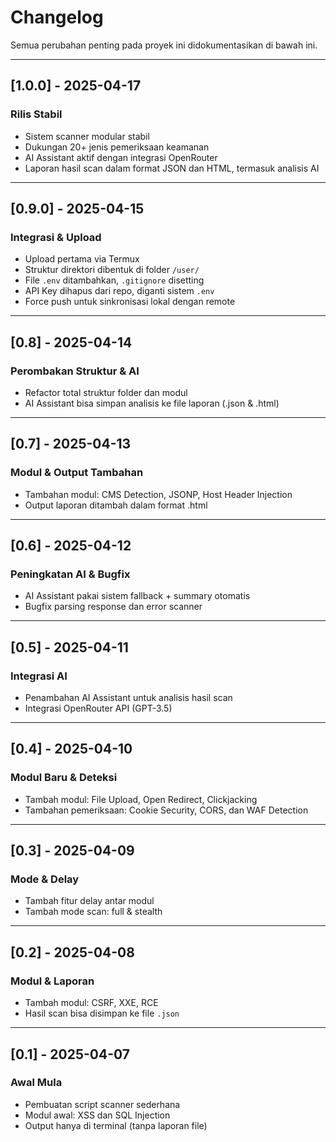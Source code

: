 # Changelog

Semua perubahan penting pada proyek ini didokumentasikan di bawah ini.

---

## [1.0.0] - 2025-04-17

### Rilis Stabil
- Sistem scanner modular stabil
- Dukungan 20+ jenis pemeriksaan keamanan
- AI Assistant aktif dengan integrasi OpenRouter
- Laporan hasil scan dalam format JSON dan HTML, termasuk analisis AI

---

## [0.9.0] - 2025-04-15

### Integrasi & Upload
- Upload pertama via Termux
- Struktur direktori dibentuk di folder `/user/`
- File `.env` ditambahkan, `.gitignore` disetting
- API Key dihapus dari repo, diganti sistem `.env`
- Force push untuk sinkronisasi lokal dengan remote

---

## [0.8] - 2025-04-14

### Perombakan Struktur & AI
- Refactor total struktur folder dan modul
- AI Assistant bisa simpan analisis ke file laporan (.json & .html)

---

## [0.7] - 2025-04-13

### Modul & Output Tambahan
- Tambahan modul: CMS Detection, JSONP, Host Header Injection
- Output laporan ditambah dalam format .html

---

## [0.6] - 2025-04-12

### Peningkatan AI & Bugfix
- AI Assistant pakai sistem fallback + summary otomatis
- Bugfix parsing response dan error scanner

---

## [0.5] - 2025-04-11

### Integrasi AI
- Penambahan AI Assistant untuk analisis hasil scan
- Integrasi OpenRouter API (GPT-3.5)

---

## [0.4] - 2025-04-10

### Modul Baru & Deteksi
- Tambah modul: File Upload, Open Redirect, Clickjacking
- Tambahan pemeriksaan: Cookie Security, CORS, dan WAF Detection

---

## [0.3] - 2025-04-09

### Mode & Delay
- Tambah fitur delay antar modul
- Tambah mode scan: full & stealth

---

## [0.2] - 2025-04-08

### Modul & Laporan
- Tambah modul: CSRF, XXE, RCE
- Hasil scan bisa disimpan ke file `.json`

---

## [0.1] - 2025-04-07

### Awal Mula
- Pembuatan script scanner sederhana
- Modul awal: XSS dan SQL Injection
- Output hanya di terminal (tanpa laporan file)